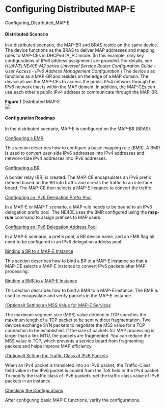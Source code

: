 Configuring Distributed MAP-E
=============================

Configuring_Distributed_MAP-E

#### Distributed Scenario

In a distributed scenario, the MAP-BR and BRAS reside on the same device. The device functions as the BRAS to deliver MAP addresses and mapping rules to MAP-CEs in DHCPv6 IA\_PD mode. (In this example, only key configurations of IPv6 address assignment are provided. For details, see *HUAWEI NE40E-M2 series Universal Service Router Configuration Guide - User Access - IPv6 Address Management Configuration*.) The device also functions as a MAP-BR and resides on the edge of a MAP domain. The device allows the MAP-CEs to access the public IPv4 network through the IPv6 network that is within the MAP domain. In addition, the MAP-CEs can use each other's public IPv4 address to communicate through the MAP-BR.

**Figure 1** Distributed MAP-E  
![](images/fig_dc_ne_map_cfg_0036.png)

#### Configuration Roadmap

In the distributed scenario, MAP-E is configured on the MAP-BR (BRAS).


[Configuring a BMR](../../../../software/nev8r10_vrpv8r16/user/ne/dc_ne_map_cfg_0022_mape_dis.html)

This section describes how to configure a basic mapping rule (BMR). A BMR is used to convert user-side IPv6 addresses into IPv4 addresses and network-side IPv4 addresses into IPv6 addresses.

[Configuring a BR](../../../../software/nev8r10_vrpv8r16/user/ne/dc_ne_map_cfg_0014_mape_dis.html)

A border relay (BR) is created. The MAP-CE encapsulates an IPv6 prefix defined based on the BR into traffic and directs the traffic to an interface board. The MAP-CE then selects a MAP-E instance to convert the traffic.

[Configuring an IPv6 Delegation Prefix Pool](../../../../software/nev8r10_vrpv8r16/user/ne/dc_ne_map_cfg_0032_dis_mape.html)

In a MAP-E or MAP-T scenario, a MAP rule needs to be bound to an IPv6 delegation prefix pool. The NE40E uses the BMR configured using the **map-rule** command to assign prefixes to MAP users.

[Configuring an IPv6 Delegation Address Pool](../../../../software/nev8r10_vrpv8r16/user/ne/dc_ne_map_cfg_0035_dis_mape.html)

In a MAP-E scenario, a prefix pool, a BR device name, and an FMR flag bit need to be configured in an IPv6 delegation address pool.

[Binding a BR to a MAP-E Instance](../../../../software/nev8r10_vrpv8r16/user/ne/dc_ne_map_cfg_0015_distributed.html)

This section describes how to bind a BR to a MAP-E instance so that a MAP-CE selects a MAP-E instance to convert IPv6 packets after MAP processing.

[Binding a BMR to a MAP-E Instance](../../../../software/nev8r10_vrpv8r16/user/ne/dc_ne_map_cfg_0016_distributed.html)

This section describes how to bind a BMR to a MAP-E instance. The BMR is used to encapsulate and verify packets in the MAP-E instance.

[(Optional) Setting an MSS Value for MAP-E Services](../../../../software/nev8r10_vrpv8r16/user/ne/dc_ne_map_cfg_0017_distributed.html)

The maximum segment size (MSS) value defined in TCP specifies the maximum length of a TCP packet to be sent without fragmentation. Two devices exchange SYN packets to negotiate the MSS value for a TCP connection to be established. If the size of packets for MAP processing is larger than a link MTU, the packets are fragmented. You can reduce the MSS value in TCP, which prevents a service board from fragmenting packets and helps improve MAP efficiency.

[(Optional) Setting the Traffic Class of IPv6 Packets](../../../../software/nev8r10_vrpv8r16/user/ne/dc_ne_map_cfg_0019_distributed.html)

When an IPv4 packet is translated into an IPv6 packet, the Traffic-Class field value in the IPv6 packet is copied from the ToS field in the IPv4 packet. To modify the traffic class of IPv6 packets, set the traffic class value of IPv6 packets in an instance.

[Checking the Configurations](../../../../software/nev8r10_vrpv8r16/user/ne/dc_ne_map_cfg_0020_distributed.html)

After configuring basic MAP-E functions, verify the configurations.
